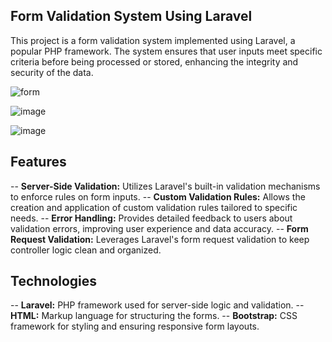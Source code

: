 ## Form Validation System Using Laravel

This project is a form validation system implemented using Laravel, a popular PHP framework. The system ensures that user inputs meet specific criteria before being processed or stored, enhancing the integrity and security of the data.


![form](https://github.com/user-attachments/assets/841c4ea5-2456-4a36-926c-e04aacdf3b74) 




![image](https://github.com/user-attachments/assets/e26832a1-0a06-49f8-a5c7-9fcc48e88d7f)




![image](https://github.com/user-attachments/assets/50481611-6ced-4689-a82c-275831bb85f6)





## Features

-- **Server-Side Validation:**  Utilizes Laravel's built-in validation mechanisms to enforce rules on form inputs.
-- **Custom Validation Rules:** Allows the creation and application of custom validation rules tailored to specific needs.
-- **Error Handling:** Provides detailed feedback to users about validation errors, improving user experience and data accuracy.
-- **Form Request Validation:** Leverages Laravel's form request validation to keep controller logic clean and organized.


## Technologies

-- **Laravel:** PHP framework used for server-side logic and validation.
-- **HTML:** Markup language for structuring the forms.
-- **Bootstrap:** CSS framework for styling and ensuring responsive form layouts.
